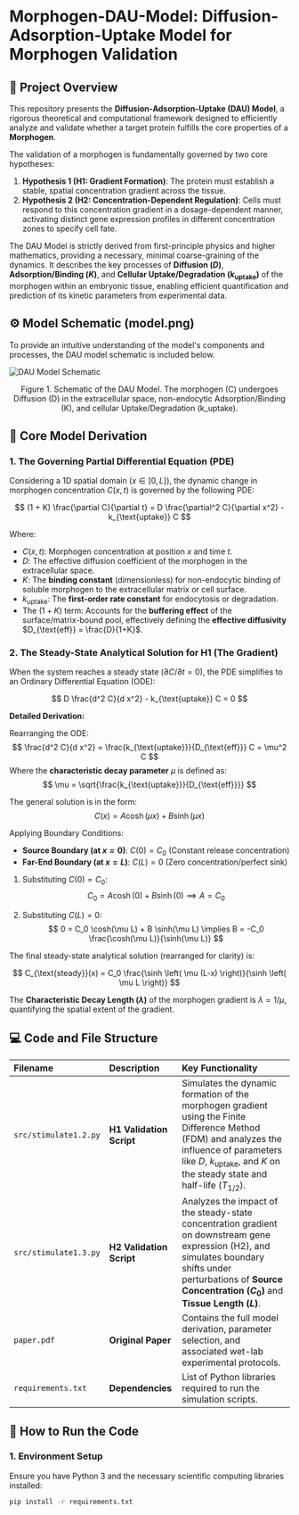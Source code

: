 # Morphogen-DAU-Model: Diffusion-Adsorption-Uptake Model for Morphogen Validation

## 🔬 Project Overview

This repository presents the **Diffusion-Adsorption-Uptake (DAU) Model**, a rigorous theoretical and computational framework designed to efficiently analyze and validate whether a target protein fulfills the core properties of a **Morphogen**.

The validation of a morphogen is fundamentally governed by two core hypotheses:

1.  **Hypothesis 1 (H1: Gradient Formation)**: The protein must establish a stable, spatial concentration gradient across the tissue.
2.  **Hypothesis 2 (H2: Concentration-Dependent Regulation)**: Cells must respond to this concentration gradient in a dosage-dependent manner, activating distinct gene expression profiles in different concentration zones to specify cell fate.

The DAU Model is strictly derived from first-principle physics and higher mathematics, providing a necessary, minimal coarse-graining of the dynamics. It describes the key processes of **Diffusion ($D$)**, **Adsorption/Binding ($K$)**, and **Cellular Uptake/Degradation ($k_{\text{uptake}}$)** of the morphogen within an embryonic tissue, enabling efficient quantification and prediction of its kinetic parameters from experimental data.

## ⚙️ Model Schematic (model.png)

To provide an intuitive understanding of the model's components and processes, the DAU model schematic is included below.

![DAU Model Schematic](assets/model.jpg)
<p align="center">Figure 1. Schematic of the DAU Model. The morphogen (C) undergoes Diffusion (D) in the extracellular space, non-endocytic Adsorption/Binding (K), and cellular Uptake/Degradation (k_uptake).</p>


## 📜 Core Model Derivation

### 1. The Governing Partial Differential Equation (PDE)

Considering a 1D spatial domain ($x \in [0, L]$), the dynamic change in morphogen concentration $C(x, t)$ is governed by the following PDE:

$$
(1 + K) \frac{\partial C}{\partial t} = D \frac{\partial^2 C}{\partial x^2} - k_{\text{uptake}} C
$$

Where:
* $C(x, t)$: Morphogen concentration at position $x$ and time $t$.
* $D$: The effective diffusion coefficient of the morphogen in the extracellular space.
* $K$: The **binding constant** (dimensionless) for non-endocytic binding of soluble morphogen to the extracellular matrix or cell surface.
* $k_{\text{uptake}}$: The **first-order rate constant** for endocytosis or degradation.
* The $(1+K)$ term: Accounts for the **buffering effect** of the surface/matrix-bound pool, effectively defining the **effective diffusivity** $D_{\text{eff}} = \frac{D}{1+K}$.

### 2. The Steady-State Analytical Solution for H1 (The Gradient)

When the system reaches a steady state ($\partial C / \partial t = 0$), the PDE simplifies to an Ordinary Differential Equation (ODE):

$$
D \frac{d^2 C}{d x^2} - k_{\text{uptake}} C = 0
$$

**Detailed Derivation:**

Rearranging the ODE:
$$
\frac{d^2 C}{d x^2} = \frac{k_{\text{uptake}}}{D_{\text{eff}}} C = \mu^2 C
$$
Where the **characteristic decay parameter** $\mu$ is defined as:
$$
\mu = \sqrt{\frac{k_{\text{uptake}}}{D_{\text{eff}}}}
$$

The general solution is in the form:
$$
C(x) = A \cosh(\mu x) + B \sinh(\mu x)
$$

Applying Boundary Conditions:
* **Source Boundary (at $x=0$)**: $C(0) = C_0$ (Constant release concentration)
* **Far-End Boundary (at $x=L$)**: $C(L) = 0$ (Zero concentration/perfect sink)

1.  Substituting $C(0) = C_0$:
    $$
    C_0 = A \cosh(0) + B \sinh(0) \implies A = C_0
    $$

2.  Substituting $C(L) = 0$:
    $$
    0 = C_0 \cosh(\mu L) + B \sinh(\mu L) \implies B = -C_0 \frac{\cosh(\mu L)}{\sinh(\mu L)}
    $$

The final steady-state analytical solution (rearranged for clarity) is:

$$
C_{\text{steady}}(x) = C_0 \frac{\sinh \left( \mu (L-x) \right)}{\sinh \left( \mu L \right)}
$$

The **Characteristic Decay Length ($\lambda$)** of the morphogen gradient is $\lambda = 1/\mu$, quantifying the spatial extent of the gradient.


## 💻 Code and File Structure

| Filename | Description | Key Functionality |
| :--- | :--- | :--- |
| `src/stimulate1.2.py` | **H1 Validation Script** | Simulates the dynamic formation of the morphogen gradient using the Finite Difference Method (FDM) and analyzes the influence of parameters like $D$, $k_{\text{uptake}}$, and $K$ on the steady state and half-life ($T_{1/2}$). |
| `src/stimulate1.3.py` | **H2 Validation Script** | Analyzes the impact of the steady-state concentration gradient on downstream gene expression (H2), and simulates boundary shifts under perturbations of **Source Concentration ($C_0$)** and **Tissue Length ($L$)**. |
| `paper.pdf` | **Original Paper** | Contains the full model derivation, parameter selection, and associated wet-lab experimental protocols. |
| `requirements.txt` | **Dependencies** | List of Python libraries required to run the simulation scripts. |

## 🚀 How to Run the Code

### 1. Environment Setup

Ensure you have Python 3 and the necessary scientific computing libraries installed:

```bash
pip install -r requirements.txt

